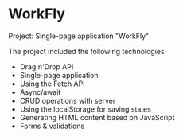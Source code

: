 # WorkFly
Project: Single-page application "WorkFly"



The project included the following technologies:
- Drag'n'Drop API
- Single-page application
- Using the Fetch API
- Async/await
- CRUD operations with server
- Using the localStorage for saving states
- Generating HTML content based on JavaScript
- Forms & validations
